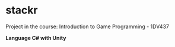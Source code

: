 # stackr
Project in the course: Introduction to Game Programming - 1DV437

**Language C# with Unity**
